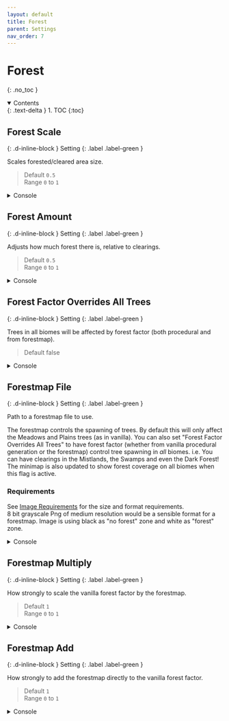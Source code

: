 ```yaml
---
layout: default
title: Forest
parent: Settings
nav_order: 7
---
```


# Forest
{: .no_toc }

<details open markdown="block">
  <summary>
  Contents
  </summary>
  {: .text-delta }
1. TOC
{:toc}
</details>

## Forest Scale
{: .d-inline-block }
Setting
{: .label .label-green }

Scales forested/cleared area size.
> Default `0.5`  
> Range `0` to `1`

<details class="console" markdown="block">
<summary>
Console
</summary>
Command: `bc param fo sc`
<img src="../images/console/bc-param-fo-sc.gif" />
</details>

## Forest Amount
{: .d-inline-block }
Setting
{: .label .label-green }

Adjusts how much forest there is, relative to clearings.
> Default `0.5`  
> Range `0` to `1`

<details class="console" markdown="block">
<summary>
Console
</summary>
Command: `bc param fo am`
<img src="../images/console/bc-param-fo-am.gif" />
</details>

## Forest Factor Overrides All Trees
{: .d-inline-block }
Setting
{: .label .label-green }

Trees in all biomes will be affected by forest factor (both procedural and from forestmap).  
> Default false  

<details class="console" markdown="block">
<summary>
Console
</summary>
Command: `bc param fo ffo`
<img src="../images/console/bc-param-fo-ffo.gif" />
</details>

## Forestmap File
{: .d-inline-block }
Setting
{: .label .label-green }

Path to a forestmap file to use.

The forestmap controls the spawning of trees. By default this will only affect the Meadows and Plains trees (as in vanilla). You can also set "Forest Factor Overrides All Trees" to have forest factor (whether from vanilla procedural generation or the forestmap) control tree spawning in *all* biomes. i.e. You can have clearings in the Mistlands, the Swamps and even the Dark Forest! The minimap is also updated to show forest coverage on all biomes when this flag is active.

### Requirements
See [Image Requirements](../image-requirements.html) for the size and format requirements.  
8 bit grayscale Png of medium resolution would be a sensible format for a forestmap. Image is using black as "no forest" zone and white as "forest" zone.   

<details class="console" markdown="block">
<summary>
Console
</summary>
Command: `bc param fo fn`
<br>
<img src="../images/console/bc-param-fo-fn.gif" />
</details>

## Forestmap Multiply
{: .d-inline-block }
Setting
{: .label .label-green }

How strongly to scale the vanilla forest factor by the forestmap.
> Default `1`  
> Range `0` to `1`

<details class="console" markdown="block">
<summary>
Console
</summary>
Command: `bc param fo mu`
<img src="../images/console/bc-param-fo-mu.gif" />
</details>

## Forestmap Add
{: .d-inline-block }
Setting
{: .label .label-green }

How strongly to add the forestmap directly to the vanilla forest factor.
> Default `1`  
> Range `0` to `1`

<details class="console" markdown="block">
<summary>
Console
</summary>
Command: `bc param fo ad`
<img src="../images/console/bc-param-fo-ad.gif" />
</details>
